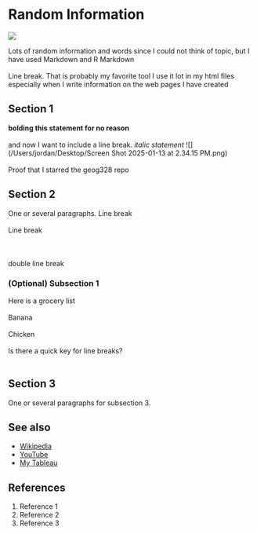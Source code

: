 # Random Information
![](https://media.istockphoto.com/id/1396725757/vector/did-you-know-circle-message-bubble-with-light-bulb-emblem-banner-design-for-business-and.jpg?s=612x612&w=0&k=20&c=3K4fE6lfnxdW9c0LtrUFJ_eLHQ1XZkHCXV0NhrzGiK0=)

Lots of random information and words since I could not think of topic, but I have used Markdown and R Markdown <br></br>
Line break. That is probably my favorite tool I use it lot in my html files especially when I write information on the web pages I have created


## Section 1
**bolding this statement for no reason** <br> </br> and now I want to include a line break. *italic statement*
![](/Users/jordan/Desktop/Screen Shot 2025-01-13 at 2.34.15 PM.png)<br></br>
Proof that I starred the geog328 repo

## Section 2
One or several paragraphs. Line break <br></br>Line break<br></br><br></br>double line break
### (Optional) Subsection 1
Here is a grocery list <br></br>
Banana<br></br>
Chicken<br></br>
Is there a quick key for line breaks?<br></br>

## Section 3
One or several paragraphs for subsection 3.

## See also
- [Wikipedia](https://www.wikipedia.org/)
- [YouTube](https://www.youtube.com/)
- [My Tableau](https://public.tableau.com/app/profile/jordan.chiang6902/vizzes)

## References
1. Reference 1
2. Reference 2
3. Reference 3